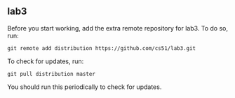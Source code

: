 
## lab3


Before you start working, add the extra remote repository for lab3. To do so, run:

`git remote add distribution https://github.com/cs51/lab3.git`

To check for updates, run:

`git pull distribution master`

You should run this periodically to check for updates.